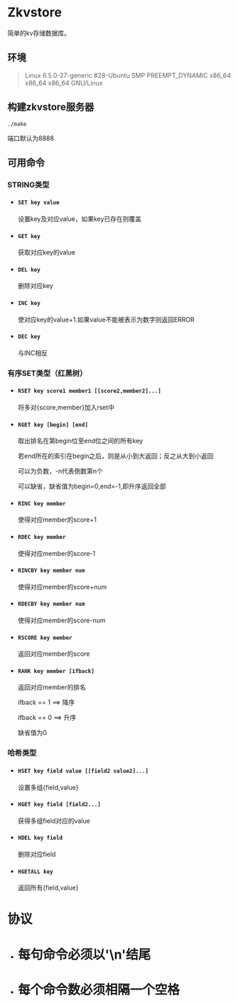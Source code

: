 # Zkvstore
简单的kv存储数据库。

## 环境
> Linux  6.5.0-27-generic #28-Ubuntu SMP PREEMPT_DYNAMIC x86_64 x86_64 x86_64 GNU/Linux

## 构建zkvstore服务器
```
./make 
```
端口默认为8888

## 可用命令
### STRING类型
- #### `SET key value `
    设置key及对应value，如果key已存在则覆盖

- #### `GET key`
    获取对应key的value
- #### `DEL key`
    删除对应key
- #### `INC key`
    使对应key的value+1.如果value不能被表示为数字则返回ERROR
- #### `DEC key`
    与INC相反


### 有序SET类型（红黑树）
- #### `RSET key score1 member1 [[score2,member2]...]`
    将多对{score,member}加入rset中
- #### `RGET key [begin] [end]`
    取出排名在第begin位至end位之间的所有key
     
    若end所在的索引在begin之后，则是从小到大返回；反之从大到小返回

    可以为负数，-n代表倒数第n个

    可以缺省，缺省值为begin=0,end=-1,即升序返回全部
- #### `RINC key member`
    使得对应member的score+1
- #### `RDEC key member`
    使得对应member的score-1

- #### `RINCBY key member num`
    使得对应member的score+num
- #### `RDECBY key member num`
    使得对应member的score-num
- #### `RSCORE key member`
    返回对应member的score
- #### `RANK key member [ifback]`
    返回对应member的排名

    ifback == 1 ==> 降序

    ifback == 0 ==> 升序

    缺省值为0

### 哈希类型
- #### `HSET key field value [[field2 value2]...]`
    设置多组{field,value}

- #### `HGET key field [field2...]`
    获得多组field对应的value

- #### `HDEL key field`
    删除对应field

- #### `HGETALL key`
    返回所有{field,value}

# 协议
- # 每句命令必须以'\n'结尾
- # 每个命令数必须相隔一个空格

